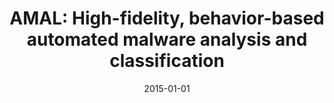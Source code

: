 ---
title: "AMAL: High-fidelity, behavior-based automated malware analysis and classification"
collection: publications
permalink: /publication/2015-01-01-AMAL-High-fidelity-behavior-based-automated-malware-analysis-and-classification
date: 2015-01-01
venue: 'Comput. Secur.'
paperurl: 'https://doi.org/10.1016/j.cose.2015.04.001'
citation: ' David Mohaisen,  Omar Alrawi,  Manar Mohaisen, &quot;AMAL: High-fidelity, behavior-based automated malware analysis and classification.&quot; Comput. Secur., 2015.'
---